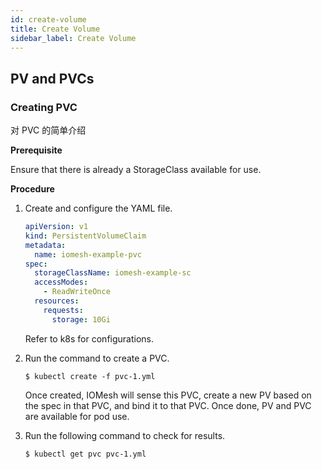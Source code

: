 ```yaml
---
id: create-volume
title: Create Volume
sidebar_label: Create Volume
---
```


## PV and PVCs

### Creating PVC
对 PVC 的简单介绍

**Prerequisite**

Ensure that there is already a StorageClass available for use.

**Procedure**
1. Create and configure the YAML file.

    ```yaml
    apiVersion: v1
    kind: PersistentVolumeClaim
    metadata:
      name: iomesh-example-pvc
    spec:
      storageClassName: iomesh-example-sc
      accessModes:
        - ReadWriteOnce
      resources:
        requests:
          storage: 10Gi
    ```
   Refer to k8s for configurations.

2. Run the command to create a PVC.

   ```
   $ kubectl create -f pvc-1.yml
   ```

   Once created, IOMesh will sense this PVC, create a new PV based on the spec in that PVC, and bind it to that PVC. Once done, PV and PVC are available for pod use.

3. Run the following command to check for results.

   ```
   $ kubectl get pvc pvc-1.yml
   ```
